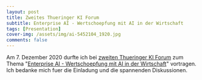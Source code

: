 ```yaml
---
layout: post
title: Zweites Thueringer KI Forum 
subtitle: Enterprise AI - Wertschoepfung mit AI in der Wirtschaft
tags: [Presentation]
cover-img: /assets/img/ai-5452104_1920.jpg
comments: false
---
```


Am 7. Dezember 2020 durfte ich bei [zweiten Thueringer KI Forum](https://tzlr.de/2-thueringer-ki-forum/) zum Thema "[Enterprise AI - Wertschoepfung mit AI in der Wirtschaft](/assets/Kerzel_KIForum_20201207.pdf)" vortragen. 
Ich bedanke mich fuer die Einladung und die spannenden Diskussionen.
